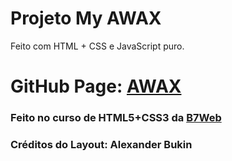 # Projeto My AWAX

Feito com HTML + CSS e JavaScript puro.

# GitHub Page: [AWAX][2]

### Feito no curso de HTML5+CSS3 da [B7Web][1]

### Créditos do Layout: Alexander Bukin

[1]: https://b7web.com.br/home/
[2]: https://capelaum.github.io/Projeto-AWAX/
